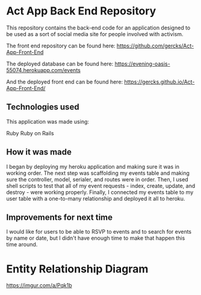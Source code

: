 # Act App Back End Repository

This repository contains the back-end code for an application designed to be used as a sort of social media site for people involved with activism.

The front end repository can be found here: https://github.com/gercks/Act-App-Front-End

The deployed database can be found here: https://evening-oasis-55074.herokuapp.com/events

And the deployed front end can be found here: https://gercks.github.io/Act-App-Front-End/

## Technologies used

This application was made using:

Ruby
Ruby on Rails

## How it was made

I began by deploying my heroku application and making sure it was in working order. The next step was scaffolding my events table and making sure the controller, model, serialer, and routes were in order. Then, I used shell scripts to test that all of my event requests - index, create, update, and destroy - were working properly. Finally, I connected my events table to my user table with a one-to-many relationship and deployed it all to heroku.

## Improvements for next time

I would like for users to be able to RSVP to events and to search for events by name or date, but I didn't have enough time to make that happen this time around.

# Entity Relationship Diagram

https://imgur.com/a/Pqk1b
